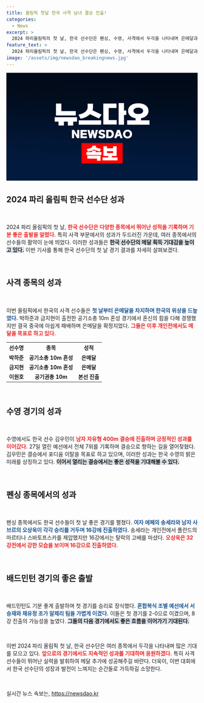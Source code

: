```yaml
---
title: 올림픽 첫날 한국 사격 남녀 결승 진출!
categories:
  - News
excerpt: >
  2024 파리올림픽의 첫 날, 한국 선수단은 펜싱, 수영, 사격에서 두각을 나타내며 은메달과 여러 16강 진출 소식을 전했다. 박하준-금지현 조는 공기소총 10m 혼성 경기에서 은메달을 획득하며 희망을 안겼다.
feature_text: >
  2024 파리올림픽의 첫 날, 한국 선수단은 펜싱, 수영, 사격에서 두각을 나타내며 은메달과 여러 16강 진출 소식을 전했다. 박하준-금지현 조는 공기소총 10m 혼성 경기에서 은메달을 획득하며 희망을 안겼다.
image: '/assets/img/newsdao_breakingnews.jpg'
---
```


<p><img src="/assets/img/newsdao_breakingnews.jpg" alt="implanttips 속보" /></p>

<h2 data-ke-size="size26">2024 파리 올림픽 한국 선수단 성과</h2>

<p data-ke-size="size16">&nbsp;</p>

<p>2024 파리 올림픽의 첫 날, <b><span style="color: #ee2323;">한국 선수단은 다양한 종목에서 뛰어난 성적을 기록하며 기분 좋은 출발을 알렸다.</span></b> 특히 사격 부문에서의 성과가 두드러진 가운데, 여러 종목에서의 선수들의 활약이 눈에 띄었다. 이러한 성과들은 <b><span style="background-color: #21538527;">한국 선수단의 메달 획득 기대감을 높이고 있다.</span></b> 이번 기사를 통해 한국 선수단의 첫 날 경기 결과를 자세히 살펴보겠다.</p>

<p data-ke-size="size16">&nbsp;</p>

<h2 data-ke-size="size26">사격 종목의 성과</h2>

<p data-ke-size="size16">&nbsp;</p>

<p>이번 올림픽에서 한국의 사격 선수들은 <b><span style="color: #1a5490;">첫 날부터 은메달을 차지하며 한국의 위상을 드높였다.</span></b> 박하준과 금지현이 출전한 공기소총 10m 혼성 경기에서 혼신의 힘을 다해 경쟁했지만 결국 중국에 아쉽게 패배하며 은메달을 확정지었다. <b><span style="color: #ee2323;">그들은 이후 개인전에서도 메달을 목표로 하고 있다.</span></b> </p>

<table style="width: 100%;">
  <tr>
    <th style="text-align: center;"><b>선수명</b></th>
    <th style="text-align: center;"><b>종목</b></th>
    <th style="text-align: center;"><b>성적</b></th>
  </tr>
  <tr>
    <td style="text-align: center; height: 17px;"><b>박하준</b></td>
    <td style="text-align: center; height: 17px;"><b>공기소총 10m 혼성</b></td>
    <td style="text-align: center; height: 17px;"><b>은메달</b></td>
  </tr>
  <tr>
    <td style="text-align: center; height: 17px;"><b>금지현</b></td>
    <td style="text-align: center; height: 17px;"><b>공기소총 10m 혼성</b></td>
    <td style="text-align: center; height: 17px;"><b>은메달</b></td>
  </tr>
  <tr>
    <td style="text-align: center; height: 17px;"><b>이원호</b></td>
    <td style="text-align: center; height: 17px;"><b>공기권총 10m</b></td>
    <td style="text-align: center; height: 17px;"><b>본선 진출</b></td>
  </tr>
</table>

<p data-ke-size="size16">&nbsp;</p>

<h2 data-ke-size="size26">수영 경기의 성과</h2>

<p data-ke-size="size16">&nbsp;</p>

<p>수영에서도 한국 선수 김우민이 <b><span style="color: #ee2323;">남자 자유형 400m 결승에 진출하며 긍정적인 성과를 이어갔다.</span></b> 27일 열린 예선에서 전체 7위를 기록하며 결승으로 향하는 길을 열어젖혔다. 김우민은 결승에서 포디움 이탈을 목표로 하고 있으며, 이러한 성과는 한국 수영의 밝은 미래를 상징하고 있다. <b><span style="background-color: #21538527;">이어서 열리는 결승에서는 좋은 성적을 기대해볼 수 있다.</span></b></p>

<p data-ke-size="size16">&nbsp;</p>

<h2 data-ke-size="size26">펜싱 종목에서의 성과</h2>

<p data-ke-size="size16">&nbsp;</p>

<p>펜싱 종목에서도 한국 선수들이 첫 날 좋은 경기를 펼쳤다. <b><span style="color: #1a5490;">여자 에페의 송세라와 남자 사브르의 오상욱이 각각 승리를 거두며 16강에 진출하였다.</span></b> 송세라는 개인전에서 폴란드의 마르티나 스바토프스카를 제압했지만 16강에서는 탈락의 고배를 마셨다. <b><span style="color: #ee2323;">오상욱은 32강전에서 강한 모습을 보이며 16강으로 진출하였다.</span></b></p>

<p data-ke-size="size16">&nbsp;</p>

<h2 data-ke-size="size26">배드민턴 경기의 좋은 출발</h2>

<p data-ke-size="size16">&nbsp;</p>

<p>배드민턴도 기분 좋게 출발하며 첫 경기를 승리로 장식했다. <b><span style="color: #1a5490;">혼합복식 조별 예선에서 서승재와 채유정 조가 알제리 팀을 가볍게 이겼다.</span></b> 이들은 첫 경기를 2-0으로 이겼으며, 8강 진출의 가능성을 높였다. <b><span style="background-color: #21538527;">그들의 다음 경기에서도 좋은 흐름을 이어가기 기대된다.</span></b> </p>

<p data-ke-size="size16">&nbsp;</p>

<p>이번 2024 파리 올림픽 첫 날, 한국 선수단은 여러 종목에서 두각을 나타내며 많은 기대를 모으고 있다. <b><span style="color: #ee2323;">앞으로의 경기에서도 지속적인 성과를 기대하며 응원하겠다.</span></b> 특히 사격 선수들이 뛰어난 실력을 발휘하여 메달 추가에 성공해주길 바란다. 더욱이, 이번 대회에서 한국 선수단의 성장과 발전이 느껴지는 순간들로 가득하길 소망한다.</p>

<p data-ke-size="size16">&nbsp;</p>
실시간 뉴스 속보는, <a href="https://newsdao.kr" rel="dofollow">https://newsdao.kr</a>


